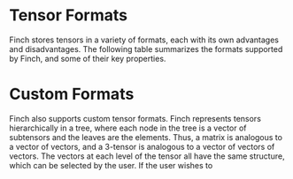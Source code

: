 # Tensor Formats

Finch stores tensors in a variety of formats, each with its own advantages and
disadvantages. The following table summarizes the formats supported by Finch,
and some of their key properties.

# Custom Formats

Finch also supports custom tensor formats. Finch represents tensors
hierarchically in a tree, where each node in the tree is a vector of subtensors
and the leaves are the elements.  Thus, a matrix is analogous to a vector of
vectors, and a 3-tensor is analogous to a vector of vectors of vectors.  The
vectors at each level of the tensor all have the same structure, which can be
selected by the user. If the user wishes to 